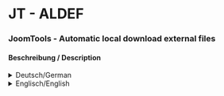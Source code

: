 # JT - ALDEF
### JoomTools - Automatic local download external files

#### Beschreibung / Description 
<details>
  <summary>Deutsch/German</summary>

#### Deutsche Beschreibung
<p>Dieses Plugin lädt extern geladene Dateien oder Schriften in das lokale Dateisystem herunter und stellt sie von der lokalen Domäne aus zur Verfügung.<br /><strong>Zur Zeit werden nur Google-Schriften verarbeitet.</strong> Weitere Dienste wie CDNs oder Fontfabriken, auch externe Skripte oder Bilder, sind für die Zukunft geplant.</p><p><strong>Zwei Möglichkeiten der Einbindung werden unterstützt:</strong></p><ol><li><code>&lt;link href="https://fonts.googleapis.com/css2?family=PT+Sans+Caption:wght@400;700&family=PT+Sans:ital,wght@0,400;0,700;1,400;1,700&display=swap" rel="stylesheet" /&gt;</code><br /><br /></li><li><ul style="list-style-type:square"><li><code>@import "https://fonts.googleapis.com/css2?family=PT+Sans+Caption:wght@400;700&family=PT+Sans:ital,wght@0,400;0,700;1,400;1,700&display=swap";</code></li><li><code>@import url("https://fonts.googleapis.com/css2?family=PT+Sans+Caption:wght@400;700&family=PT+Sans:ital,wght@0,400;0,700;1,400;1,700&display=swap");</code></li><li><code>@import url(https://fonts.googleapis.com/css2?family=PT+Sans+Caption:wght@400;700&family=PT+Sans:ital,wght@0,400;0,700;1,400;1,700&display=swap);</code></li></ul></li></ol><p>Methode 1 wird im Seitenkopf <sup>a)</sup> erkannt, Methode 2 wird sowohl in den eingebundenen CSS-Dateien der ersten Ebene im Seitenkopf als auch in den Style-Tags im Seitenkopf und im Seiteninhalt <sup>b)</sup> erkannt.</p><p><strong>Google bietet auch zwei Varianten an, die mir derzeit bekannt sind, um die Schriften abzurufen:</strong></p><ol><li><code>https://fonts.googleapis.com/css?family=PT+Sans+Caption:400,700|PT+Sans:400,400i,700,700i</code></li><li><code>https://fonts.googleapis.com/css2?family=PT+Sans+Caption:wght@400;700&family=PT+Sans:ital,wght@0,400;0,700;1,400;1,700</code></li></ol><p>Beide werden gefunden und ersetzt.</p><p>___<br /><strong>Legende:</strong><br /><sup>a) Seitenkopf ist der HTML-Bereich zwischen <code>&lt;head&gt;</code> und <code>&lt;/head&gt;</code></sup><br /><sup>b) Seiteninhalt ist der HTML-Bereich zwischen <code>&lt;body&gt;</code> und <code>&lt;/body&gt;</code></sup></p>
</details>

<details>
  <summary>Englisch/English</summary>

#### English description
<p>This Plugin downloads external loaded files or fonts to the local file System and serves them from the local Domain.<br /><strong>Currently only Google fonts are handled.</strong> Other services like CDNs or font factories, also external scripts or images, are planed for the future.</p><p><strong>Two ways of embedding are supported:</strong></p><ol><li><code>&lt;link href="https://fonts.googleapis.com/css2?family=PT+Sans+Caption:wght@400;700&family=PT+Sans:ital,wght@0,400;0,700;1,400;1,700&display=swap" rel="stylesheet" /&gt;</code><br /><br /></li><li><ul style="list-style-type:square"><li><code>@import "https://fonts.googleapis.com/css2?family=PT+Sans+Caption:wght@400;700&family=PT+Sans:ital,wght@0,400;0,700;1,400;1,700&display=swap";</code></li><li><code>@import url("https://fonts.googleapis.com/css2?family=PT+Sans+Caption:wght@400;700&family=PT+Sans:ital,wght@0,400;0,700;1,400;1,700&display=swap");</code></li><li><code>@import url(https://fonts.googleapis.com/css2?family=PT+Sans+Caption:wght@400;700&family=PT+Sans:ital,wght@0,400;0,700;1,400;1,700&display=swap);</code></li></ul></li></ol><p>Method 1 is recognized in the page header, method 2 is recognized both within the included CSS files of the first level in the page header and in the style tags in the page header and in the page body.</p><p><strong>Google also offers two variants, which are currently known to me, to retrieve the fonts:</strong></p><ol><li>https://fonts.googleapis.com/css?family=PT+Sans+Caption:400,700|PT+Sans:400,400i,700,700i</li><li>https://fonts.googleapis.com/css2?family=PT+Sans+Caption:wght@400;700&family=PT+Sans:ital,wght@0,400;0,700;1,400;1,700</li></ol><p>Both are found and replaced.</p>
</details>
